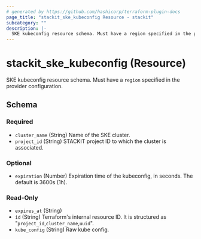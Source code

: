 ```yaml
---
# generated by https://github.com/hashicorp/terraform-plugin-docs
page_title: "stackit_ske_kubeconfig Resource - stackit"
subcategory: ""
description: |-
  SKE kubeconfig resource schema. Must have a region specified in the provider configuration.
---
```


# stackit_ske_kubeconfig (Resource)

SKE kubeconfig resource schema. Must have a `region` specified in the provider configuration.



<!-- schema generated by tfplugindocs -->
## Schema

### Required

- `cluster_name` (String) Name of the SKE cluster.
- `project_id` (String) STACKIT project ID to which the cluster is associated.

### Optional

- `expiration` (Number) Expiration time of the kubeconfig, in seconds. The default is 3600s (1h).

### Read-Only

- `expires_at` (String)
- `id` (String) Terraform's internal resource ID. It is structured as "`project_id`,`cluster_name`,`uuid`".
- `kube_config` (String) Raw kube config.
